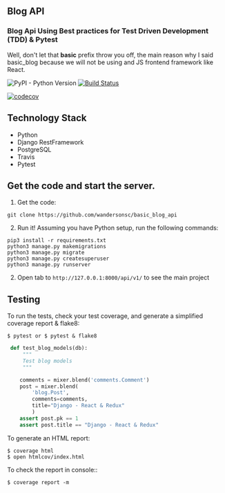 ## Blog API

### Blog Api Using Best practices for Test Driven Development (TDD) & Pytest

Well, don't let that **basic** prefix throw you off, the main reason why I said basic_blog because we will not be using and JS frontend framework like React.

![PyPI - Python Version](https://img.shields.io/pypi/pyversions/Django.svg)
[![Build Status](https://travis-ci.org/wandersonsc/basic_blog_api.svg?branch=master)](https://travis-ci.org/wandersonsc/basic_blog_api)

[![codecov](https://codecov.io/gh/wandersonsc/basic_blog_api/branch/master/graph/badge.svg)](https://codecov.io/gh/wandersonsc/basic_blog_api)

## Technology Stack

- Python
- Django RestFramework
- PostgreSQL
- Travis
- Pytest

## Get the code and start the server.

1. Get the code:

```
git clone https://github.com/wandersonsc/basic_blog_api
```

2. Run it! Assuming you have Python setup, run the following commands:

```
pip3 install -r requirements.txt
python3 manage.py makemigrations
python3 manage.py migrate
python3 manage.py createsuperuser
python3 manage.py runserver

```

2. Open tab to `http://127.0.0.1:8000/api/v1/` to see the main project

## Testing

To run the tests, check your test coverage, and generate a simplified coverage report & flake8:

`$ pytest or $ pytest & flake8`

```python
 def test_blog_models(db):
     """
     Test blog models
     """

    comments = mixer.blend('comments.Comment')
    post = mixer.blend(
        'blog.Post',
        comments=comments,
        title="Django - React & Redux"
        )
    assert post.pk == 1
    assert post.title == "Django - React & Redux"

```

To generate an HTML report:

    $ coverage html
    $ open htmlcov/index.html

To check the report in console::

    $ coverage report -m
